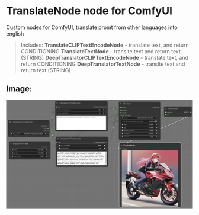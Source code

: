 # TranslateNode node for ComfyUI

Custom nodes for ComfyUI, translate promt from other languages into english

> Includes:
> **TranslateCLIPTextEncodeNode** - translate text, and return CONDITIONING
> **TranslateTextNode** - translte text and return text (STRING)
> **DeepTranslatorCLIPTextEncodeNode** - translate text, and return CONDITIONING
> **DeepTranslatorTextNode** - translte text and return text (STRING)

## Image:

![TranslateCLIPTextEncodeNode](https://github.com/AlekPet/ComfyUI_Custom_Nodes_AlekPet/raw/master/TranslateNode/image_Translate_Node.jpg)
